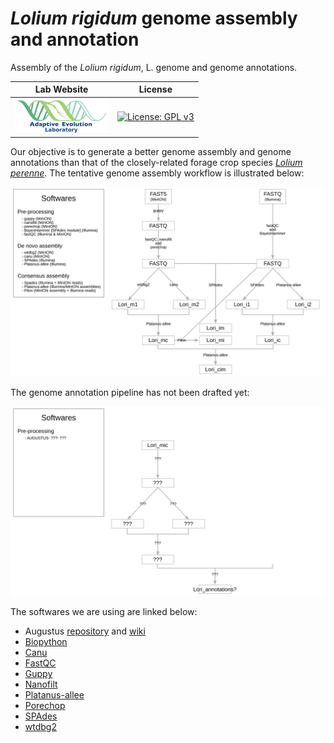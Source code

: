 # *Lolium rigidum* genome assembly and annotation
Assembly of the *Lolium rigidum*, L. genome and genome annotations.

|**Lab Website**|**License**|
|:-------:|:--------:|
| <a href="https://adaptive-evolution.biosciences.unimelb.edu.au/"><img src="misc/Adaptive Evolution Logo mod.png" width="150"> | [![License: GPL v3](https://img.shields.io/badge/License-GPLv3-blue.svg)](https://www.gnu.org/licenses/gpl-3.0) |

Our objective is to generate a better genome assembly and genome annotations than that of the closely-related forage crop species [*Lolium perenne*](https://onlinelibrary.wiley.com/doi/full/10.1111/tpj.13037). The tentative genome assembly workflow is illustrated below:

![assembly](misc/assembly_pipeline.svg)

The genome annotation pipeline has not been drafted yet:

![annotation](misc/annotation_pipeline.svg)

The softwares we are using are linked below:
- Augustus [repository](https://github.com/Gaius-Augustus/Augustus) and [wiki](http://bioinf.uni-greifswald.de/bioinf/wiki/pmwiki.php?n=Augustus.Augustus)
- [Biopython](https://biopython.org/)
- [Canu](https://canu.readthedocs.io/en/latest/)
- [FastQC](https://www.bioinformatics.babraham.ac.uk/projects/fastqc/)
- [Guppy](https://genomebiology.biomedcentral.com/articles/10.1186/s13059-019-1727-y)
- [Nanofilt](https://github.com/wdecoster/nanofilt)
- [Platanus-allee](http://platanus.bio.titech.ac.jp/platanus2)
- [Porechop](https://github.com/rrwick/Porechop)
- [SPAdes](https://github.com/ablab/spades/blob/spades_3.14.1/README.md)
- [wtdbg2](https://www.nature.com/articles/s41592-019-0669-3)
